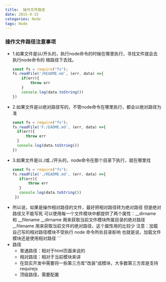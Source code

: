 ```yaml
---
title:  操作文件路径
date: 2015-9-15
categories: Node
tags: Node
---
```

### 操作文件路径注意事项
*   1.如果文件是以/开头的，执行node命令的时候在哪里执行，寻找文件就会去执行node命令的
根路径下去找。
    ```js
    const fs = require("fs");
    fs.readFile('/README.md', (err, data) =>{
    	if(err){
    		throw err
    	}
    	console.log(data.toString())
    })
    
    ```
*   2.如果文件是以绝对路径写的，不管node命令在哪里执行，都会以绝对路径为准
      ```js
      const fs = require("fs");
      fs.readFile('F:/EADME.md', (err, data) =>{
      	if(err){
      		throw err
      	}
      	console.log(data.toString())
      })
      
      ```
*    3.如果文件是以./或../开头的，node命令在那个目录下执行，就在哪里找
     ```js
     const fs = require("fs");
     fs.readFile('./README.md', (err, data) =>{
     	if(err){
     		throw err
     	}
     	console.log(data.toString())
      })  
*   所以说，如果是操作相对路径的文件，最好把相对路径转为绝对路径
    但是绝对路径又不能写死
    可以使用每一个文件模块中都提供了两个属性：__dirname 和 __filename
    __dirname 用来获取当前文件模块所属目录的绝对路径
    __filename 用来获取当前文件的绝对路径，这个属性用的比较少
    注意：加载自己写的相对路径模块不受执行 node 命令所处目录影响
    也就是说，加载文件模块还是使用相对路径    ```
*   路径
    +   普通路径：相对于html页面来说的
    +   相对路径：相对于当前模块来讲
    +   在现实开发中需要将一些第三方库“改装”成模块，大多数第三方库是支持requirejs
    +   顶级路径，需要配置
    